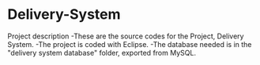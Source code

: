 # Delivery-System
Project description -These are the source codes for the Project, Delivery System. -The project is coded with Eclipse. -The database needed is in the "delivery system database" folder, exported from MySQL.
